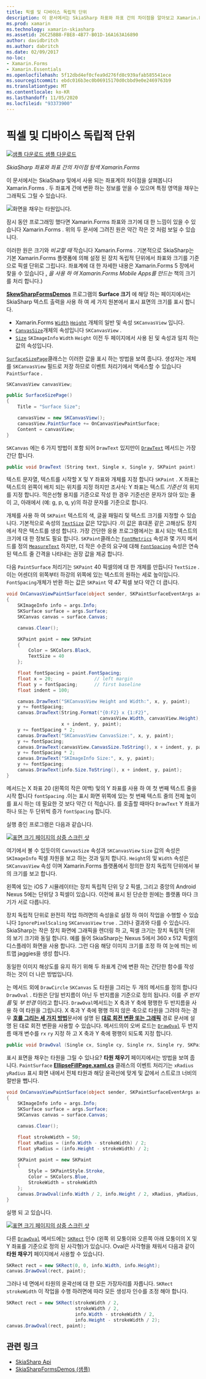 ```yaml
---
title: 픽셀 및 디바이스 독립적 단위
description: 이 문서에서는 SkiaSharp 좌표와 좌표 간의 차이점을 알아보고 Xamarin.Forms 샘플 코드를 사용 하 여이를 보여 줍니다.
ms.prod: xamarin
ms.technology: xamarin-skiasharp
ms.assetid: 26C25BB8-FBE8-4B77-B01D-16A163A16890
author: davidbritch
ms.author: dabritch
ms.date: 02/09/2017
no-loc:
- Xamarin.Forms
- Xamarin.Essentials
ms.openlocfilehash: 5f12dbd4ef0cfea9d276fd8c939afab585541ece
ms.sourcegitcommit: ebdc016b3ec0b06915170d0cbbd9e0e2469763b9
ms.translationtype: MT
ms.contentlocale: ko-KR
ms.lasthandoff: 11/05/2020
ms.locfileid: "93373900"
---
```

# <a name="pixels-and-device-independent-units"></a>픽셀 및 디바이스 독립적 단위

[![샘플 다운로드](~/media/shared/download.png) 샘플 다운로드](/samples/xamarin/xamarin-forms-samples/skiasharpforms-demos)

_SkiaSharp 좌표와 좌표 간의 차이점 탐색 Xamarin.Forms_

이 문서에서는 SkiaSharp 및에서 사용 되는 좌표계의 차이점을 살펴봅니다 Xamarin.Forms . 두 좌표계 간에 변환 하는 정보를 얻을 수 있으며 특정 영역을 채우는 그래픽도 그릴 수 있습니다.

![화면을 채우는 타원입니다.](pixels-images/screenfillexample.png)

잠시 동안 프로그래밍 했다면 Xamarin.Forms 좌표와 크기에 대 한 느낌이 있을 수 있습니다 Xamarin.Forms . 위의 두 문서에 그려진 원은 약간 작은 것 처럼 보일 수 있습니다.

이러한 원은 크기와 *비교할 때* 작습니다 Xamarin.Forms . 기본적으로 SkiaSharp는 기본 Xamarin.Forms 플랫폼에 의해 설정 된 장치 독립적 단위에서 좌표와 크기를 기준으로 픽셀 단위로 그립니다. 좌표계에 대 한 자세한 내용은 Xamarin.Forms 5 장에서 찾을 수 있습니다 [.](~/xamarin-forms/creating-mobile-apps-xamarin-forms/summaries/chapter05.md) *을 사용 하 여 Xamarin.Forms Mobile Apps를 만드는* 책의 크기를 처리 합니다.)

[**SkewSharpFormsDemos**](/samples/xamarin/xamarin-forms-samples/skiasharpforms-demos) 프로그램의 **Surface 크기** 에 해당 하는 페이지에서는 SkiaSharp 텍스트 출력을 사용 하 여 세 가지 원본에서 표시 표면의 크기를 표시 합니다.

- Xamarin.Forms [`Width`](xref:Xamarin.Forms.VisualElement.Width) [`Height`](xref:Xamarin.Forms.VisualElement.Height) 개체의 일반 및 속성 `SKCanvasView` 입니다.
- [`CanvasSize`](xref:SkiaSharp.Views.Forms.SKCanvasView.CanvasSize)개체의 속성입니다 `SKCanvasView` .
- [`Size`](xref:SkiaSharp.SKImageInfo.Size) `SKImageInfo` `Width` `Height` 이전 두 페이지에서 사용 된 및 속성과 일치 하는 값의 속성입니다.

[`SurfaceSizePage`](https://github.com/xamarin/xamarin-forms-samples/blob/master/SkiaSharpForms/Demos/Demos/SkiaSharpFormsDemos/Basics/SurfaceSizePage.cs)클래스는 이러한 값을 표시 하는 방법을 보여 줍니다. 생성자는 개체를 `SKCanvasView` 필드로 저장 하므로 이벤트 처리기에서 액세스할 수 있습니다 `PaintSurface` .

```csharp
SKCanvasView canvasView;

public SurfaceSizePage()
{
    Title = "Surface Size";

    canvasView = new SKCanvasView();
    canvasView.PaintSurface += OnCanvasViewPaintSurface;
    Content = canvasView;
}
```

`SKCanvas` 에는 6 가지 방법이 포함 되어 `DrawText` 있지만이 [`DrawText`](xref:SkiaSharp.SKCanvas.DrawText(System.String,System.Single,System.Single,SkiaSharp.SKPaint)) 메서드는 가장 간단 합니다.

```csharp
public void DrawText (String text, Single x, Single y, SKPaint paint)
```

텍스트 문자열, 텍스트를 시작할 X 및 Y 좌표와 개체를 지정 합니다 `SKPaint` . X 좌표는 텍스트의 왼쪽이 배치 되는 위치를 지정 하지만 조사식: Y 좌표는 텍스트 *기준선* 의 위치를 지정 합니다. 꺽은선형 용지를 기준으로 작성 한 경우 기준선은 문자가 앉아 있는 줄이 고, 아래에서 (예: g, p, q, y)의 하강 문자를 기준으로 합니다.

개체를 사용 하 여 `SKPaint` 텍스트의 색, 글꼴 패밀리 및 텍스트 크기를 지정할 수 있습니다. 기본적으로 속성의 [`TextSize`](xref:SkiaSharp.SKPaint.TextSize) 값은 12입니다 .이 값은 휴대폰 같은 고해상도 장치에서 작은 텍스트를 생성 합니다. 가장 간단한 응용 프로그램에서는 표시 되는 텍스트의 크기에 대 한 정보도 필요 합니다. `SKPaint`클래스는 [`FontMetrics`](xref:SkiaSharp.SKPaint.FontMetrics) 속성과 몇 가지 메서드를 정의 [`MeasureText`](xref:SkiaSharp.SKPaint.MeasureText(System.String)) 하지만, 더 작은 수준의 요구에 대해 [`FontSpacing`](xref:SkiaSharp.SKPaint.FontSpacing) 속성은 연속 된 텍스트 줄 간격을 나타내는 권장 값을 제공 합니다.

다음 `PaintSurface` 처리기는 `SKPaint` 40 픽셀의에 대 한 개체를 만듭니다 `TextSize` .이는 어센더의 위쪽부터 하강의 위쪽에 있는 텍스트의 원하는 세로 높이입니다. `FontSpacing`개체가 반환 하는 값은 `SKPaint` 약 47 픽셀 보다 약간 더 큽니다.

```csharp
void OnCanvasViewPaintSurface(object sender, SKPaintSurfaceEventArgs args)
{
    SKImageInfo info = args.Info;
    SKSurface surface = args.Surface;
    SKCanvas canvas = surface.Canvas;

    canvas.Clear();

    SKPaint paint = new SKPaint
    {
        Color = SKColors.Black,
        TextSize = 40
    };

    float fontSpacing = paint.FontSpacing;
    float x = 20;               // left margin
    float y = fontSpacing;      // first baseline
    float indent = 100;

    canvas.DrawText("SKCanvasView Height and Width:", x, y, paint);
    y += fontSpacing;
    canvas.DrawText(String.Format("{0:F2} x {1:F2}",
                                  canvasView.Width, canvasView.Height),
                    x + indent, y, paint);
    y += fontSpacing * 2;
    canvas.DrawText("SKCanvasView CanvasSize:", x, y, paint);
    y += fontSpacing;
    canvas.DrawText(canvasView.CanvasSize.ToString(), x + indent, y, paint);
    y += fontSpacing * 2;
    canvas.DrawText("SKImageInfo Size:", x, y, paint);
    y += fontSpacing;
    canvas.DrawText(info.Size.ToString(), x + indent, y, paint);
}
```

메서드는 X 좌표 20 (왼쪽의 작은 여백) 및의 Y 좌표를 사용 하 여 첫 번째 텍스트 줄을 시작 합니다 `fontSpacing` .이는 표시 화면 위쪽에 있는 첫 번째 텍스트 줄의 전체 높이를 표시 하는 데 필요한 것 보다 약간 더 적습니다. 를 호출할 때마다 `DrawText` Y 좌표가 하나 또는 두 단위씩 증가 `fontSpacing` 합니다.

실행 중인 프로그램은 다음과 같습니다.

[![표면 크기 페이지의 삼중 스크린 샷](pixels-images/surfacesize-small.png)](pixels-images/surfacesize-large.png#lightbox "표면 크기 페이지의 삼중 스크린 샷")

여기에서 볼 수 있듯이의 `CanvasSize` 속성과 `SKCanvasView` `Size` 값의 속성은 `SKImageInfo` 픽셀 차원을 보고 하는 것과 일치 합니다. `Height`의 및 `Width` 속성은 `SKCanvasView` 속성 이며 Xamarin.Forms 플랫폼에서 정의한 장치 독립적 단위에서 뷰의 크기를 보고 합니다.

왼쪽에 있는 iOS 7 시뮬레이터는 장치 독립적 단위 당 2 픽셀, 그리고 중앙의 Android Nexus 5에는 단위당 3 픽셀이 있습니다. 이전에 표시 된 단순한 원에는 플랫폼 마다 크기가 서로 다릅니다.

장치 독립적 단위로 완전히 작업 하려면의 속성을로 설정 하 여이 작업을 수행할 수 있습니다 `IgnorePixelScaling` `SKCanvasView` `true` . 그러나 결과와 다를 수 있습니다. SkiaSharp는 작은 장치 화면에 그래픽을 렌더링 하 고, 픽셀 크기는 장치 독립적 단위의 보기 크기와 동일 합니다. 예를 들어 SkiaSharp는 Nexus 5에서 360 x 512 픽셀의 디스플레이 화면을 사용 합니다. 그런 다음 해당 이미지 크기를 조정 하 여 눈에 띄는 비트맵 jaggies을 생성 합니다.

동일한 이미지 해상도를 유지 하기 위해 두 좌표계 간에 변환 하는 간단한 함수를 작성 하는 것이 더 나은 방법입니다.

는 메서드 외에 `DrawCircle` `SKCanvas` 도 타원을 그리는 두 개의 메서드를 정의 합니다 `DrawOval` . 타원은 단일 반지름이 아닌 두 반지름을 기준으로 정의 됩니다. 이를 *주 반지름* 및 *부 반경* 이라고 합니다. `DrawOval`메서드는 X 축과 Y 축에 평행한 두 반지름을 사용 하 여 타원을 그립니다. X 축과 Y 축에 평행 하지 않은 축으로 타원을 그려야 하는 경우 [**호를 그리는 세 가지 방법**](../curves/arcs.md)문서에 설명 된 [**대로 회전 변환 또는 그래픽**](../transforms/rotate.md) 경로 문서에 설명 된 대로 회전 변환을 사용할 수 있습니다. 메서드의이 오버 로드는 [`DrawOval`](xref:SkiaSharp.SKCanvas.DrawOval(System.Single,System.Single,System.Single,System.Single,SkiaSharp.SKPaint)) 두 반지름 매개 변수를 `rx` `ry` 지정 하 고 X 축과 Y 축에 평행이 되도록 지정 합니다.

```csharp
public void DrawOval (Single cx, Single cy, Single rx, Single ry, SKPaint paint)
```

표시 표면을 채우는 타원을 그릴 수 있나요? **타원 채우기** 페이지에서는 방법을 보여 줍니다. `PaintSurface` [**EllipseFillPage.xaml.cs**](https://github.com/xamarin/xamarin-forms-samples/blob/master/SkiaSharpForms/Demos/Demos/SkiaSharpFormsDemos/Basics/EllipseFillPage.xaml.cs) 클래스의 이벤트 처리기는 `xRadius` `yRadius` 표시 화면 내에서 전체 타원과 해당 윤곽선에 맞게 및 값에서 스트로크 너비의 절반을 뺍니다.

```csharp
void OnCanvasViewPaintSurface(object sender, SKPaintSurfaceEventArgs args)
{
    SKImageInfo info = args.Info;
    SKSurface surface = args.Surface;
    SKCanvas canvas = surface.Canvas;

    canvas.Clear();

    float strokeWidth = 50;
    float xRadius = (info.Width - strokeWidth) / 2;
    float yRadius = (info.Height - strokeWidth) / 2;

    SKPaint paint = new SKPaint
    {
        Style = SKPaintStyle.Stroke,
        Color = SKColors.Blue,
        StrokeWidth = strokeWidth
    };
    canvas.DrawOval(info.Width / 2, info.Height / 2, xRadius, yRadius, paint);
}
```

실행 되 고 있습니다.

[![표면 크기 페이지의 삼중 스크린 샷](pixels-images/ellipsefill-small.png)](pixels-images/ellipsefill-large.png#lightbox "표면 크기 페이지의 삼중 스크린 샷")

다른 [`DrawOval`](xref:SkiaSharp.SKCanvas.DrawOval(SkiaSharp.SKRect,SkiaSharp.SKPaint)) 메서드에는 [`SKRect`](xref:SkiaSharp.SKRect) 인수 (왼쪽 위 모퉁이와 오른쪽 아래 모퉁이의 X 및 Y 좌표를 기준으로 정의 된 사각형)가 있습니다. Oval은 사각형을 채워서 다음과 같이 **타원 채우기** 페이지에서 사용할 수 있습니다.

```csharp
SKRect rect = new SKRect(0, 0, info.Width, info.Height);
canvas.DrawOval(rect, paint);
```

그러나 네 면에서 타원의 윤곽선에 대 한 모든 가장자리를 자릅니다. `SKRect` `strokeWidth` 이 작업을 수행 하려면에 따라 모든 생성자 인수를 조정 해야 합니다.

```csharp
SKRect rect = new SKRect(strokeWidth / 2,
                         strokeWidth / 2,
                         info.Width - strokeWidth / 2,
                         info.Height - strokeWidth / 2);
canvas.DrawOval(rect, paint);
```

## <a name="related-links"></a>관련 링크

- [SkiaSharp Api](/dotnet/api/skiasharp)
- [SkiaSharpFormsDemos (샘플)](/samples/xamarin/xamarin-forms-samples/skiasharpforms-demos)